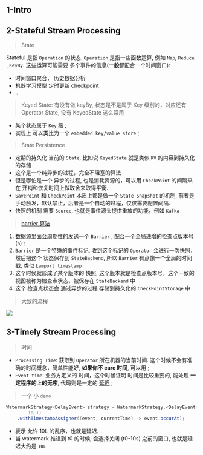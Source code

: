 

## 1-Intro

## 2-Stateful Stream Processing

> State

Stateful 是指 `Operation` 的状态. `Operation` 是指一些函数运算, 例如 `Map`, `Reduce` , `KeyBy`. 这些运算可能需要 多个事件的信息(**一般**都配合一个时间窗口):

- 时间窗口聚合， 历史数据分析
- 机器学习模型 定时更新 checkpoint
- ..


> Keyed State: 有没有做 keyBy, 状态是不是属于 Key 级别的，对应还有 Operator State, 没有 KeyedState 这么常用


- 某个状态属于 `Key` 级 ;
- 实现上 可以类比为一个 `embedded key/value store` ;


> State Persistence


- 定期的持久化 当前的 `State`, 比如说 `KeyedState` 就是类似 `KV` 的内容到持久化的存储
- 这个是一个纯异步的过程，完全不阻塞的算法
- 但是哪怕是一个 异步的过程, 也是消耗资源的，可以用 `CheckPoint` 的间隔来在 开销和恢复时间上做取舍来取得平衡.
- `SavePoint` 和 `CheckPoint` 本质上都是做一个 `State Snapshot` 的机制, 前者是 手动触发，默认禁止，后者是一个自动的过程，仅仅需要配置间隔.
- 快照的机制 需要 `Source`, 也就是事件源头提供重放的功能，例如 `Kafka`


> [barrier 算法](https://nightlies.apache.org/flink/flink-docs-release-1.18/docs/concepts/stateful-stream-processing/)


1.  数据源里面会周期性的发送一个 `Barrier` , 配合一个全局递增的检查点版本号(`n`) ;
2. `Barrier` 是一个特殊的事件标记, 收到这个标记的 `Operator` 会进行一次快照，然后把这个 状态保存到 `StateBackend`, 所以 `Barrier` 有点像一个全局的时间戳, 类似 `Lamport timestamp`
3. 这个时候就形成了某个版本的 快照, 这个版本就是检查点版本号，这个一致的视图被称为检查点状态，被保存在 `StateBackend` 中
4. 这个 检查点状态会 通过异步的过程 存储到持久化的 `CheckPointStorage` 中


> 大致的流程

![](https://nightlies.apache.org/flink/flink-docs-release-1.18/fig/checkpoints.svg)

## 3-Timely Stream Processing


> 时间


- `Processing Time`: 获取到 `Operator` 所在机器的当前时间. 这个时候不会有准确的时间概念，简单性能好, **如果你不 care 时间**, 可以用 ;
- `Event time`: 业务方定义的 时间，这个时候证明 时间是比较重要的, 能处理 **一定程序的上的无序**, 代码则是一定的 [延迟](https://nightlies.apache.org/flink/flink-docs-release-1.18/docs/concepts/time/#lateness) ;


> 一个 小 `demo`


```java
WatermarkStrategy<DelayEvent> strategy = WatermarkStrategy.<DelayEvent>forBoundedOutOfOrderness(Duration.ofSeconds(  
        10L))  
    .withTimestampAssigner((event, currentTime) -> event.occurAt);
```


- 表示 允许 10L 的乱序，也就是延迟.
- 当 watermark 推进到 t0 的时候, 会选择关闭 (t0-10s) 之前的窗口, 也就是延迟大约是 `10L`
